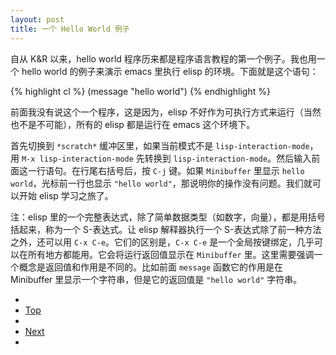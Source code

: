 ```yaml
---
layout: post
title: 一个 Hello World 例子
---
```


自从 K&R 以来，hello world 程序历来都是程序语言教程的第一个例子。我也用一个 hello world 的例子来演示 emacs 里执行 elisp 的环境。下面就是这个语句：

{% highlight cl %}
(message "hello world")
{% endhighlight %}

前面我没有说这个一个程序，这是因为，elisp 不好作为可执行方式来运行（当然也不是不可能），所有的 elisp 都是运行在 emacs 这个环境下。

首先切换到 `*scratch*` 缓冲区里，如果当前模式不是 `lisp-interaction-mode`，用 `M-x lisp-interaction-mode` 先转换到 `lisp-interaction-mode`。然后输入前面这一行语句。在行尾右括号后，按 `C-j` 键。如果 `Minibuffer` 里显示 `hello world`，光标前一行也显示 `"hello world"`，那说明你的操作没有问题。我们就可以开始 elisp 学习之旅了。

注：elisp 里的一个完整表达式，除了简单数据类型（如数字，向量），都是用括号括起来，称为一个 S-表达式。让 elisp 解释器执行一个 S-表达式除了前一种方法之外，还可以用 `C-x C-e`。它们的区别是，`C-x C-e` 是一个全局按键绑定，几乎可以在所有地方都能用。它会将运行返回值显示在 `Minibuffer` 里。这里需要强调一个概念是返回值和作用是不同的。比如前面 `message` 函数它的作用是在 Minibuffer 里显示一个字符串，但是它的返回值是 `"hello world"` 字符串。

<ul class="post-nav clearfix">
<li class="prev">&nbsp;</li>
<li class="top"><a href="/elispintro/">Top</a><li>
<li class="next"><a href="02-elisp-basic.html">Next</a><li>
</ul>
